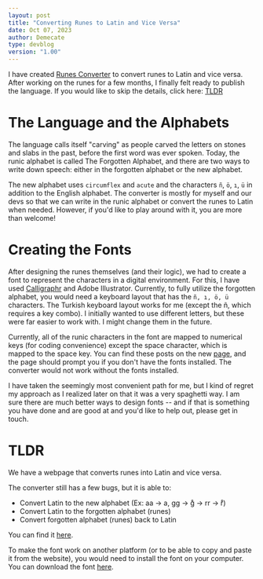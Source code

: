 ```yaml
---
layout: post
title: "Converting Runes to Latin and Vice Versa"
date: Oct 07, 2023
author: Demecate
type: devblog
version: "1.00"
---
```


I have created [Runes Converter](https://runes.redcity.ink) to convert runes to Latin and vice versa. After working on the runes for a few months, I finally felt ready to publish the language. If you would like to skip the details, click here: [TLDR](#tldr)

# The Language and the Alphabets
The language calls itself "carving" as people carved the letters on stones and slabs in the past, before the first word was ever spoken. Today, the runic alphabet is called The Forgotten Alphabet, and there are two ways to write down speech: either in the forgotten alphabet or the new alphabet.

The new alphabet uses `circumflex` and `acute` and the characters `ñ`, `ö`, `ı`, `ü` in addition to the English alphabet. The converter is mostly for myself and our devs so that we can write in the runic alphabet or convert the runes to Latin when needed. However, if you'd like to play around with it, you are more than welcome!

# Creating the Fonts
After designing the runes themselves (and their logic), we had to create a font to represent the characters in a digital environment. For this, I have used [Calligraphr](https://www.calligraphr.com/) and Adobe Illustrator. Currently, to fully utilize the forgotten alphabet, you would need a keyboard layout that has the `ñ, ı, ö, ü` characters. The Turkish keyboard layout works for me (except the ñ, which requires a key combo). I initially wanted to use different letters, but these were far easier to work with. I might change them in the future.

Currently, all of the runic characters in the font are mapped to numerical keys (for coding convenience) except the space character, which is mapped to the space key. You can find these posts on the new [page](https://runes.redcity.ink), and the page should prompt you if you don't have the fonts installed. The converter would not work without the fonts installed.

I have taken the seemingly most convenient path for me, but I kind of regret my approach as I realized later on that it was a very spaghetti way. I am sure there are much better ways to design fonts -- and if that is something you have done and are good at and you'd like to help out, please get in touch.

# TLDR
We have a webpage that converts runes into Latin and vice versa.

The converter still has a few bugs, but it is able to:

- Convert Latin to the new alphabet (Ex: aa -> a, gg -> g̊ -> rr -> r̊)
- Convert Latin to the forgotten alphabet (runes)
- Convert forgotten alphabet (runes) back to Latin

You can find it [here](https://runes.redcity.ink).

To make the font work on another platform (or to be able to copy and paste it from the website), you would need to install the font on your computer. You can download the font [here](https://runes.redcity.ink/fonts/S1-Regular.ttf).

